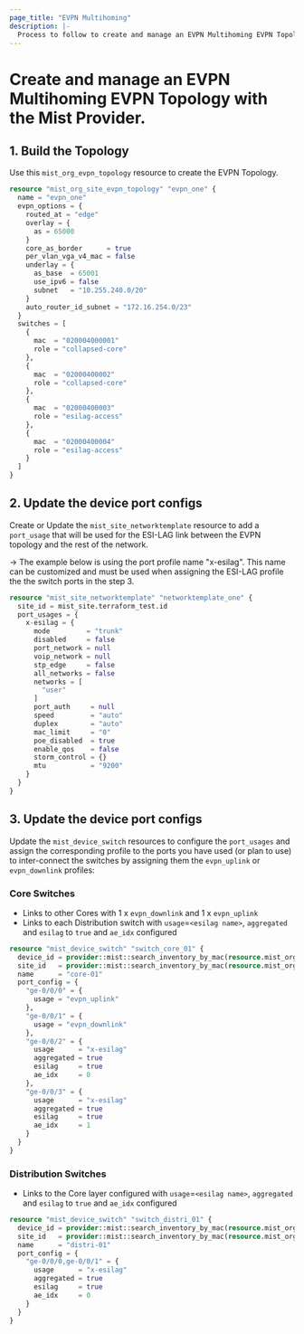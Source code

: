 ```yaml
---
page_title: "EVPN Multihoming"
description: |-
  Process to follow to create and manage an EVPN Multihoming EVPN Topology with the Mist Provider.
---
```


# Create and manage an EVPN Multihoming EVPN Topology with the Mist Provider.

## 1. Build the Topology
Use this `mist_org_evpn_topology` resource to create the EVPN Topology.

```terraform
resource "mist_org_site_evpn_topology" "evpn_one" {
  name = "evpn_one"
  evpn_options = {
    routed_at = "edge"
    overlay = {
      as = 65000
    }
    core_as_border      = true
    per_vlan_vga_v4_mac = false
    underlay = {
      as_base  = 65001
      use_ipv6 = false
      subnet   = "10.255.240.0/20"
    }
    auto_router_id_subnet = "172.16.254.0/23"
  }
  switches = [
    {
      mac  = "020004000001"
      role = "collapsed-core"
    },
    {
      mac  = "02000400002"
      role = "collapsed-core"
    },
    {
      mac  = "02000400003"
      role = "esilag-access"
    },
    {
      mac  = "02000400004"
      role = "esilag-access"
    }
  ]
}
```

## 2. Update the device port configs
Create or Update the `mist_site_networktemplate` resource to add a `port_usage` that will be used for the ESI-LAG link between the EVPN topology and the rest of the network.

-> The example below is using the port profile name "x-esilag". This name can be customized and must be used when assigning the ESI-LAG profile the the switch ports in the step 3.

```terraform
resource "mist_site_networktemplate" "networktemplate_one" {
  site_id = mist_site.terraform_test.id
  port_usages = {
    x-esilag = {
      mode         = "trunk"
      disabled     = false
      port_network = null
      voip_network = null
      stp_edge     = false
      all_networks = false
      networks = [
        "user"
      ]
      port_auth     = null
      speed         = "auto"
      duplex        = "auto"
      mac_limit     = "0"
      poe_disabled  = true
      enable_qos    = false
      storm_control = {}
      mtu           = "9200"
    }
  }
}
```

## 3. Update the device port configs
Update the `mist_device_switch` resources to configure the `port_usages` and assign the corresponding profile to the ports you have used (or plan to use) to inter-connect the switches by assigning them the `evpn_uplink` or `evpn_downlink` profiles:

### Core Switches
  * Links to other Cores with 1 x `evpn_downlink` and 1 x `evpn_uplink`
  * Links to each Distribution switch with `usage`=`<esilag name>`, `aggregated` and `esilag` to `true` and `ae_idx` configured

```terraform
resource "mist_device_switch" "switch_core_01" {
  device_id = provider::mist::search_inventory_by_mac(resource.mist_org_inventory.inventory, "020004000001").id
  site_id   = provider::mist::search_inventory_by_mac(resource.mist_org_inventory.inventory, "020004000001").id.site_id
  name      = "core-01"
  port_config = {
    "ge-0/0/0" = {
      usage = "evpn_uplink"
    },
    "ge-0/0/1" = {
      usage = "evpn_downlink"
    },
    "ge-0/0/2" = {
      usage      = "x-esilag"
      aggregated = true
      esilag     = true
      ae_idx     = 0
    },
    "ge-0/0/3" = {
      usage      = "x-esilag"
      aggregated = true
      esilag     = true
      ae_idx     = 1
    }
  }
}
```

### Distribution Switches
  * Links to the Core layer configured with `usage`=`<esilag name>`, `aggregated` and `esilag` to `true` and `ae_idx` configured
```terraform
resource "mist_device_switch" "switch_distri_01" {
  device_id = provider::mist::search_inventory_by_mac(resource.mist_org_inventory.inventory, "020004000003").id
  site_id   = provider::mist::search_inventory_by_mac(resource.mist_org_inventory.inventory, "020004000001").id.site_id
  name      = "distri-01"
  port_config = {
    "ge-0/0/0,ge-0/0/1" = {
      usage      = "x-esilag"
      aggregated = true
      esilag     = true
      ae_idx     = 0
    }
  }
}
```
